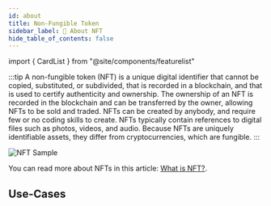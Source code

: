 ```yaml
---
id: about
title: Non-Fungible Token
sidebar_label: 🔎 About NFT
hide_table_of_contents: false
---
```


import { CardList } from "@site/components/featurelist"

:::tip
A non-fungible token (NFT) is a unique digital identifier that cannot be copied, substituted, or subdivided, that is recorded in a blockchain, and that is used to certify authenticity and ownership. The ownership of an NFT is recorded in the blockchain and can be transferred by the owner, allowing NFTs to be sold and traded. NFTs can be created by anybody, and require few or no coding skills to create. NFTs typically contain references to digital files such as photos, videos, and audio. Because NFTs are uniquely identifiable assets, they differ from cryptocurrencies, which are fungible.
:::

![NFT Sample](/img/guide/nft-sample-2.png "NFT Sample")

You can read more about NFTs in this article: [What is NFT?](https://blog.anirudha.dev/what-is-nft).

## Use-Cases

<CardList />
